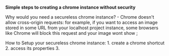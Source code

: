 **Simple steps to creating a chrome instance without security**

Why would you need a secureless chrome instance?
    - Chrome doesn't allow cross-origin requests: for example, if you want to access an image stored 
                                                  in some URL from your localhost project instance,
                                                  some browsers like Chrome will block this request 
                                                  and your image wont show ;


How to Setup your secureless chrome instance:
    1. create a chrome shortcut
    2. access its properties
    3. 
